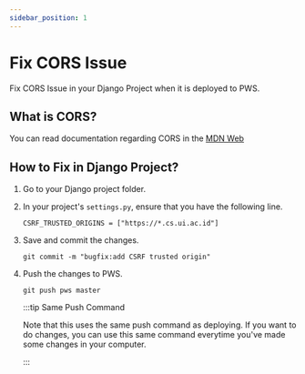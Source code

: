 ```yaml
---
sidebar_position: 1
---
```



# Fix CORS Issue

Fix CORS Issue in your Django Project when it is deployed to PWS.

## What is CORS?

You can read documentation regarding CORS in the [MDN Web](https://developer.mozilla.org/en-US/docs/Web/HTTP/CORS)

## How to Fix in Django Project?

1. Go to your Django project folder.
2. In your project's `settings.py`, ensure that you have the following line.    
    ```
    CSRF_TRUSTED_ORIGINS = ["https://*.cs.ui.ac.id"] 
    ```
3. Save and commit the changes.
    ```git add .
    git commit -m "bugfix:add CSRF trusted origin"
    ```
4. Push the changes to PWS.    
    ```
    git push pws master
    ```

    :::tip Same Push Command

    Note that this uses the same push command as deploying. If you want to do changes, you can use this same command everytime you've made some changes in your computer.

    :::

